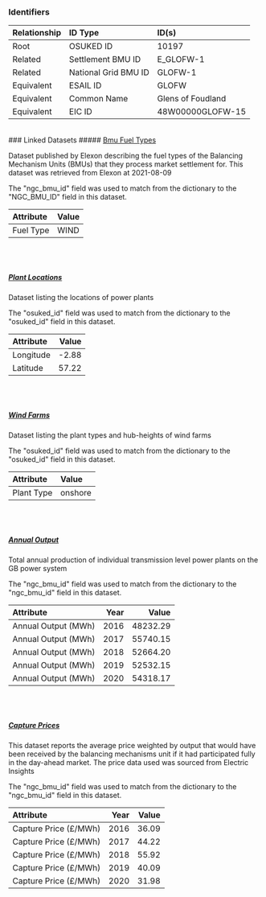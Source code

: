 ### Identifiers

| Relationship   | ID Type              | ID(s)             |
|:---------------|:---------------------|:------------------|
| Root           | OSUKED ID            | 10197             |
| Related        | Settlement BMU ID    | E_GLOFW-1         |
| Related        | National Grid BMU ID | GLOFW-1           |
| Equivalent     | ESAIL ID             | GLOFW             |
| Equivalent     | Common Name          | Glens of Foudland |
| Equivalent     | EIC ID               | 48W00000GLOFW-15  |

<br>
### Linked Datasets
##### <a href="https://raw.githubusercontent.com/OSUKED/Dictionary-Datasets/main/datasets/bmu-fuel-types/datapackage.json">Bmu Fuel Types</a>

Dataset published by Elexon describing the fuel types of the Balancing Mechanism Units (BMUs) that they process market settlement for. This dataset was retrieved from Elexon at 2021-08-09

The "ngc_bmu_id" field was used to match from the dictionary to the "NGC_BMU_ID" field in this dataset.

| Attribute   | Value   |
|:------------|:--------|
| Fuel Type   | WIND    |

<br><br>
##### <a href="https://raw.githubusercontent.com/OSUKED/Dictionary-Datasets/main/datasets/plant-locations/datapackage.json">Plant Locations</a>

Dataset listing the locations of power plants

The "osuked_id" field was used to match from the dictionary to the "osuked_id" field in this dataset.

| Attribute   |   Value |
|:------------|--------:|
| Longitude   |   -2.88 |
| Latitude    |   57.22 |

<br><br>
##### <a href="https://raw.githubusercontent.com/OSUKED/Dictionary-Datasets/main/datasets/wind-farms/datapackage.json">Wind Farms</a>

Dataset listing the plant types and hub-heights of wind farms

The "osuked_id" field was used to match from the dictionary to the "osuked_id" field in this dataset.

| Attribute   | Value   |
|:------------|:--------|
| Plant Type  | onshore |

<br><br>
##### <a href="https://raw.githubusercontent.com/OSUKED/Dictionary-Datasets/main/datasets/annual-output/datapackage.json">Annual Output</a>

Total annual production of individual transmission level power plants on the GB power system

The "ngc_bmu_id" field was used to match from the dictionary to the "ngc_bmu_id" field in this dataset.

| Attribute           |   Year |    Value |
|:--------------------|-------:|---------:|
| Annual Output (MWh) |   2016 | 48232.29 |
| Annual Output (MWh) |   2017 | 55740.15 |
| Annual Output (MWh) |   2018 | 52664.20 |
| Annual Output (MWh) |   2019 | 52532.15 |
| Annual Output (MWh) |   2020 | 54318.17 |

<br><br>
##### <a href="https://raw.githubusercontent.com/OSUKED/Dictionary-Datasets/main/datasets/capture-prices/datapackage.json">Capture Prices</a>

This dataset reports the average price weighted by output that would have been received by the balancing mechanisms unit if it had participated fully in the day-ahead market. The price data used was sourced from Electric Insights

The "ngc_bmu_id" field was used to match from the dictionary to the "ngc_bmu_id" field in this dataset.

| Attribute             |   Year |   Value |
|:----------------------|-------:|--------:|
| Capture Price (£/MWh) |   2016 |   36.09 |
| Capture Price (£/MWh) |   2017 |   44.22 |
| Capture Price (£/MWh) |   2018 |   55.92 |
| Capture Price (£/MWh) |   2019 |   40.09 |
| Capture Price (£/MWh) |   2020 |   31.98 |
